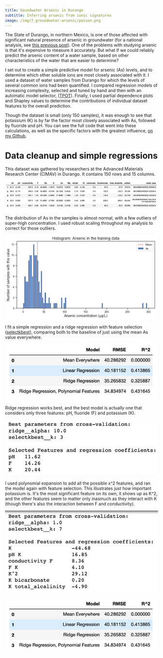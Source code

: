 ```yaml
---
title: Goundwater Arsenic in Durango
subtitle: Inferring arsenic from ionic signatures
image: /img/7_groundwater-arsenic/poison.png
---
```


The State of Durango, in northern Mexico, is one of those affected with significant natural presence of arsenic in groundwater (for a national analysis, see [this previous post](https://danielmartinalarcon.github.io/2018-12-14-water-pollution-in-mexico/)).  One of the problems with studying arsenic is that it's expensive to measure it accurately.  But what if we could reliably predict the arsenic content of a water sample, based on other characteristics of the water that are easier to determine?  

I set out to create a simple predictive model for arsenic (As) levels, and to determine which other soluble ions are most closely associated with it.  I used a dataset of water samples from Durango for which the levels of several common ions had been quantified.  I compared regression models of increasing complexity, selected and tuned by hand and then with an automatic model selector, ([TPOT](https://epistasislab.github.io/tpot/)). Finally, I used partial dependence plots and Shapley values to determine the contributions of individual dataset features to the overall prediction. 

Though the dataset is small (only 150 samples), it was enough to see that potassium (K) is by far the factor most closely associated with As, followed by fluoride and pH. You can see the full code that went into these calculations, as well as the specific factors with the greatest influence, [on my Github](https://github.com/DanielMartinAlarcon/arsenic-in-durango).

# Data cleanup and simple regressions
This dataset was gathered by researchers at the Advanced Materials Research Center (CIMAV) in Durango.  It contains 150 rows and 15 columns.

![Dataframe](/img/7_groundwater-arsenic/as1.png)

The distribution of As in the samples is almost normal, with a few outliers of super-high concentration.  I used robust scaling throughout my analysis to correct for those outliers.

![As Histogram](/img/7_groundwater-arsenic/as2.png)

I fit a simple regression and a ridge regression with feature selection ([selectkbest](https://scikit-learn.org/stable/modules/generated/sklearn.feature_selection.SelectKBest.html)), comparing both to the baseline of just using the mean As value everywhere. 

![Simple model results](/img/7_groundwater-arsenic/as3.png)

Ridge regression works best, and the best model is actually one that considers only three features: pH, fluoride (F) and potassium (K).

![Features selected by selectkbest](/img/7_groundwater-arsenic/as4.png)

I used polynomial expansion to add all the possible x^2 features, and ran the model again with feature selection. This illustrates just how important potassium is.  It's the most significant feature on its own, it shows up as K^2, and the other features seem to matter only inasmuch as they interact with K (though there's also the interaction between F and conductivity).

![Selected poly features](/img/7_groundwater-arsenic/as5.png)






![word](/img/7_groundwater-arsenic/as3.png)

